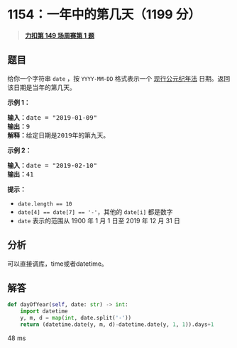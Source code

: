 # 1154：一年中的第几天（1199 分）


> <u>**[力扣第 149 场周赛第 1 题](https://leetcode.cn/problems/day-of-the-year/)**</u>

## 题目

<p>给你一个字符串 <code>date</code> ，按 <code>YYYY-MM-DD</code> 格式表示一个 <a href="https://baike.baidu.com/item/公元/17855" target="_blank">现行公元纪年法</a> 日期。返回该日期是当年的第几天。</p>



<p><strong>示例 1：</strong></p>

<pre>
<strong>输入：</strong>date = "2019-01-09"
<strong>输出：</strong>9
<strong>解释：</strong>给定日期是2019年的第九天。</pre>

<p><strong>示例 2：</strong></p>

<pre>
<strong>输入：</strong>date = "2019-02-10"
<strong>输出：</strong>41
</pre>



<p><strong>提示：</strong></p>

<ul>
<li><code>date.length == 10</code></li>
<li><code>date[4] == date[7] == '-'</code>，其他的 <code>date[i]</code> 都是数字</li>
<li><code>date</code> 表示的范围从 1900 年 1 月 1 日至 2019 年 12 月 31 日</li>
</ul>




## 分析

可以直接调库，time或者datetime。

## 解答


```python
def dayOfYear(self, date: str) -> int:
	import datetime
	y, m, d = map(int, date.split('-'))
	return (datetime.date(y, m, d)-datetime.date(y, 1, 1)).days+1
```

48 ms
